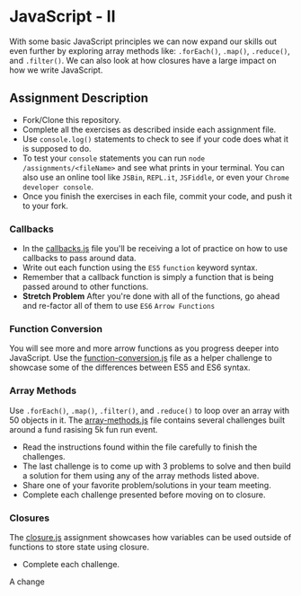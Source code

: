 # JavaScript - II
With some basic JavaScript principles we can now expand our skills out even further by exploring array methods like:  `.forEach()`, `.map()`, `.reduce()`, and `.filter()`. We can also look at how closures have a large impact on how we write JavaScript.    

## Assignment Description

* Fork/Clone this repository.
* Complete all the exercises as described inside each assignment file.
* Use `console.log()` statements to check to see if your code does what it is supposed to do.
* To test your `console` statements you can run `node /assignments/<fileName>` and see what prints in your terminal. You can also use an online tool like `JSBin`, `REPL.it`, `JSFiddle`, or even your `Chrome developer console`.
* Once you finish the exercises in each file, commit your code, and push it to your fork. 

### Callbacks

* In the [callbacks.js](assignments/callbacks.js) file you'll be receiving a lot of practice on how to use callbacks to pass around data.
* Write out each function using the `ES5` `function` keyword syntax.
* Remember that a callback function is simply a function that is being passed around to other functions.
* **Stretch Problem** After you're done with all of the functions, go ahead and re-factor all of them to use `ES6` `Arrow Functions`

### Function Conversion
You will see more and more arrow functions as you progress deeper into JavaScript.  Use the [function-conversion.js](assignments/function-conversion.js) file as a helper challenge to showcase some of the differences between ES5 and ES6 syntax. 

### Array Methods
Use `.forEach()`, `.map()`, `.filter()`, and `.reduce()` to loop over an array with 50 objects in it. The [array-methods.js](assignments/array-methods.js) file contains several challenges built around a fund rasising 5k fun run event.

* Read the instructions found within the file carefully to finish the challenges. 
* The last challenge is to come up with 3 problems to solve and then build a solution for them using any of the array methods listed above.
* Share one of your favorite problem/solutions in your team meeting.
* Complete each challenge presented before moving on to closure.

### Closures
The [closure.js](assignments/closure.js) assignment showcases how variables can be used outside of functions to store state using closure.  

* Complete each challenge.

A change